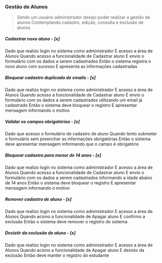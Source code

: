 ### Gestão de Alunos

> Sendo um usuário administrador desejo poder realizar a gestão de alunos
> Contemplando cadastro, edição, consulta e exclusão de alunos

##### Cadastrar novo aluno - [x]

Dado que realizo login no sistema como administrador
E acesso a área de Alunos
Quando acesso a funcionalidade de Cadastrar aluno
E envio o formulário com os dados a serem cadastrados
Então o sistema registra o novo aluno com sucesso
E apresenta as informações cadastradas

##### Bloquear cadastro duplicado de emails - [x]

Dado que realizo login no sistema como administrador
E acesso a área de Alunos
Quando acesso a funcionalidade de Cadastrar aluno
E envio o formulário com os dados a serem cadastrados utilizando um email já cadastrado
Então o sistema deve bloquear o registro
E apresentar mensagem informando o motivo

##### Validar os campos obrigatórios - [x]

Dado que acesso o formulário de cadastro de aluno
Quando tento submeter o formulário sem preencher as informações obrigatórias
Então o sistema deve apresentar mensagem informando que o campo é obrigatório

##### Bloquear cadastro para menor de 14 anos - [x]

Dado que realizo login no sistema como administrador
E acesso a área de Alunos
Quando acesso a funcionalidade de Cadastrar aluno
E envio o formulário com os dados a serem cadastrados informando a idade abaixo de 14 anos
Então o sistema deve bloquear o registro
E apresentar mensagem informando o motivo

##### Remover cadastro de aluno - [x]

Dado que realizo login no sistema como administrador
E acesso a área de Alunos
Quando aciono a funcionalidade de Apagar aluno
E confirmo a exclusão
Então o sistema deve remover o registro do sistema

##### Desistir da exclusão do aluno - [x]

Dado que realizo login no sistema como administrador
E acesso a área de Alunos
Quando aciono a funcionalidade de Apagar aluno
E desisto da exclusão
Então deve manter o registro do estudante
